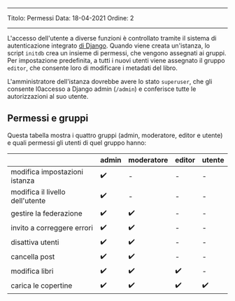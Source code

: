 - - -
Titolo: Permessi Data: 18-04-2021 Ordine: 2
- - -

L'accesso dell'utente a diverse funzioni è controllato tramite il sistema di autenticazione integrato [di Django](https://docs.djangoproject.com/en/3.2/topics/auth/default/). Quando viene creata un'istanza, lo script `initdb` crea un insieme di permessi, che vengono assegnati ai gruppi. Per impostazione predefinita, a tutti i nuovi utenti viene assegnato il gruppo `editor`, che consente loro di modificare i metadati del libro.

L'amministratore dell'istanza dovrebbe avere lo stato `superuser`, che gli consente l0accesso a Django admin (`/admin`) e conferisce tutte le autorizzazioni al suo utente.

## Permessi e gruppi
Questa tabella mostra i quattro gruppi (admin, moderatore, editor e utente) e quali permessi gli utenti di quel gruppo hanno:

|                                 | admin | moderatore | editor | utente |
| ------------------------------- | ----- | ---------- | ------ | ------ |
| modifica impostazioni istanza   | ✔️    | -          | -      | -      |
| modifica il livello dell'utente | ✔️    | -          | -      | -      |
| gestire la federazione          | ✔️    | ✔️         | -      | -      |
| invito a correggere errori      | ✔️    | ✔️         | -      | -      |
| disattiva utenti                | ✔️    | ✔️         | -      | -      |
| cancella post                   | ✔️    | ✔️         | -      | -      |
| modifica libri                  | ✔️    | ✔️         | ✔️     | -      |
 carica le copertine           |  ✔️    |     ✔️       |   ✔️     |  ✔️
